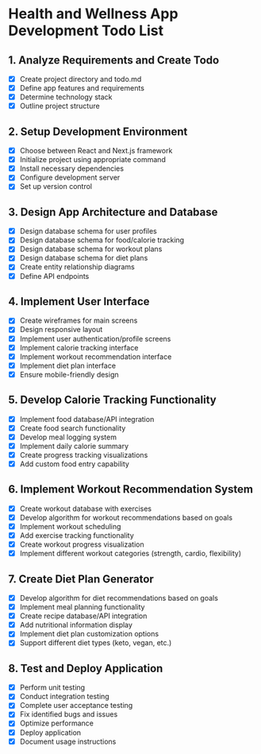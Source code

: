 # Health and Wellness App Development Todo List

## 1. Analyze Requirements and Create Todo
- [x] Create project directory and todo.md
- [x] Define app features and requirements
- [x] Determine technology stack
- [x] Outline project structure

## 2. Setup Development Environment
- [x] Choose between React and Next.js framework
- [x] Initialize project using appropriate command
- [x] Install necessary dependencies
- [x] Configure development server
- [x] Set up version control

## 3. Design App Architecture and Database
- [x] Design database schema for user profiles
- [x] Design database schema for food/calorie tracking
- [x] Design database schema for workout plans
- [x] Design database schema for diet plans
- [x] Create entity relationship diagrams
- [x] Define API endpoints

## 4. Implement User Interface
- [x] Create wireframes for main screens
- [x] Design responsive layout
- [x] Implement user authentication/profile screens
- [x] Implement calorie tracking interface
- [x] Implement workout recommendation interface
- [x] Implement diet plan interface
- [x] Ensure mobile-friendly design

## 5. Develop Calorie Tracking Functionality
- [x] Implement food database/API integration
- [x] Create food search functionality
- [x] Develop meal logging system
- [x] Implement daily calorie summary
- [x] Create progress tracking visualizations
- [x] Add custom food entry capability

## 6. Implement Workout Recommendation System
- [x] Create workout database with exercises
- [x] Develop algorithm for workout recommendations based on goals
- [x] Implement workout scheduling
- [x] Add exercise tracking functionality
- [x] Create workout progress visualization
- [x] Implement different workout categories (strength, cardio, flexibility)

## 7. Create Diet Plan Generator
- [x] Develop algorithm for diet recommendations based on goals
- [x] Implement meal planning functionality
- [x] Create recipe database/API integration
- [x] Add nutritional information display
- [x] Implement diet plan customization options
- [x] Support different diet types (keto, vegan, etc.)

## 8. Test and Deploy Application
- [x] Perform unit testing
- [x] Conduct integration testing
- [x] Complete user acceptance testing
- [x] Fix identified bugs and issues
- [x] Optimize performance
- [x] Deploy application
- [x] Document usage instructions
